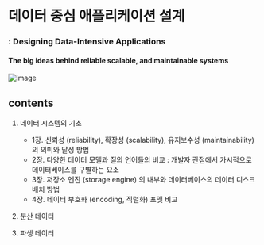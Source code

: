 <h1>데이터 중심 애플리케이션 설계</h1>
<h3>&#58; Designing Data-Intensive Applications</h3>
<h4>The big ideas behind reliable scalable, and maintainable systems</h4>



![image](https://user-images.githubusercontent.com/53042858/231982235-a5a2a34d-47dc-4c2d-ad93-0ac5c703537c.png)

<h2>contents</h2>

1. 데이터 시스템의 기초  
   - 1장. 신뢰성 (reliability), 확장성 (scalability), 유지보수성 (maintainability)의 의미와 달성 방법
   - 2장. 다양한 데이터 모델과 질의 언어들의 비교 : 개발자 관점에서 가시적으로 데이터베이스를 구별하는 요소
   - 3장. 저장소 엔진 (storage engine) 의 내부와 데이터베이스의 데이터 디스크 배치 방법
   - 4장. 데이터 부호화 (encoding, 직렬화) 포맷 비교


2. 분산 데이터


3. 파생 데이터
